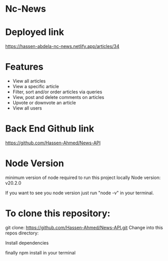 # Nc-News

# Deployed link

https://hassen-abdela-nc-news.netlify.app/articles/34

# Features

-   View all articles
-   View a specific article
-   Filter, sort and/or order articles via queries
-   View, post and delete comments on articles
-   Upvote or downvote an article
-   View all users

# Back End Github link

https://github.com/Hassen-Ahmed/News-API

# Node Version

minimum version of node required to run this project locally
Node version: v20.2.0

If you want to see you node version just run "node -v" in your terminal.

# To clone this repository:

git clone: https://github.com/Hassen-Ahmed/News-API.git
Change into this repos directory:

Install dependencies

finally npm install in your terminal
